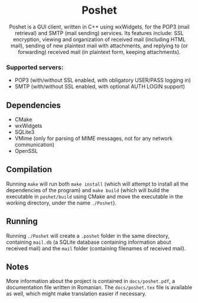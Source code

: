 <h1 style="text-align:center">
    Poshet
</h1>
<p style="text-align:center">
    Poshet is a GUI client, written in C++ using wxWidgets, for the POP3 (mail retrieval) and SMTP (mail sending) services. Its features include: SSL encryption, viewing and organization of received mail (including HTML mail), sending of new plaintext mail with attachments, and replying to (or forwarding) received mail (in plaintext form, keeping attachments).
</p>


### Supported servers:
- POP3 (with/without SSL enabled, with obligatory USER/PASS logging in)
- SMTP (with/without SSL enabled, with optional AUTH LOGIN support)

## Dependencies
- CMake
- wxWidgets
- SQLite3
- VMime (only for parsing of MIME messages, not for any network communication)
- OpenSSL

## Compilation

Running `make` will run both `make install` (which will attempt to install all the dependencies of the program) and `make build` (which will build the executable in `poshet/build` using CMake and move the executable in the working directory, under the name `./Poshet`).

## Running

Running `./Poshet` will create a `.poshet` folder in the same directory, containing `mail.db` (a SQLite database containing information about received mail) and the `mail` folder (containing filenames of received mail).

## Notes

More information about the project is contained in `docs/poshet.pdf`, a documentation file written in Romanian. The `docs/poshet.tex` file is available as well, which might make translation easier if necessary.